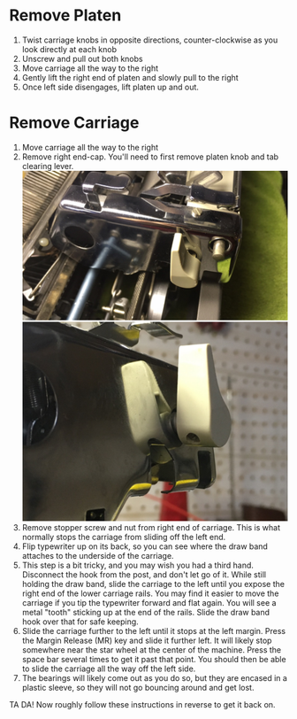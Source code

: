 <!-- TITLE: SM8 + 9 -->
<!-- SUBTITLE: Maintenance tips for Olympia SM8/SM9 -->

# Remove Platen
1. Twist carriage knobs in opposite directions, counter-clockwise as you look directly at each knob
2. Unscrew and pull out both knobs
3. Move carriage all the way to the right
4. Gently lift the right end of platen and slowly pull to the right
5. Once left side disengages, lift platen up and out.

# Remove Carriage
1. Move carriage all the way to the right
2. Remove right end-cap. You'll need to first remove platen knob and tab clearing lever.![Carriage 1](/uploads/sm-89/carriage-1.jpg "Carriage 1")![Carriage 2](/uploads/sm-89/carriage-2.jpg "Carriage 2")
3. Remove stopper screw and nut from right end of carriage. This is what normally stops the carriage from sliding off the left end.
4. Flip typewriter up on its back, so you can see where the draw band attaches to the underside of the carriage.
5. This step is a bit tricky, and you may wish you had a third hand. Disconnect the hook from the post, and don't let go of it. While still holding the draw band, slide the carriage to the left until you expose the right end of the lower carriage rails. You may find it easier to move the carriage if you tip the typewriter forward and flat again. You will see a metal "tooth" sticking up at the end of the rails. Slide the draw band hook over that for safe keeping.
6. Slide the carriage further to the left until it stops at the left margin. Press the Margin Release (MR) key and slide it further left. It will likely stop somewhere near the star wheel at the center of the machine. Press the space bar several times to get it past that point. You should then be able to slide the carriage all the way off the left side.
7. The bearings will likely come out as you do so, but they are encased in a plastic sleeve, so they will not go bouncing around and get lost.

TA DA! Now roughly follow these instructions in reverse to get it back on.
